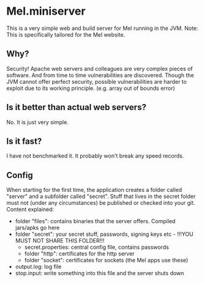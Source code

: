 # Mel.miniserver
This is a very simple web and build server for Mel running in the JVM.
Note: This is specifically tailored for the Mel website.
## Why?
Security! Apache web servers and colleagues are very complex pieces of software. 
And from time to time vulnerabilities are discovered. 
Though the JVM cannot offer perfect security, possible vulnerabilities are harder to exploit due to its working principle.
(e.g. array out of bounds error)

## Is it better than actual web servers?
No. It is just very simple.

## Is it fast?
I have not benchmarked it. It probably won't break any speed records.

## Config
When starting for the first time, the application creates a folder called "server" and a subfolder called "secret".
Stuff that lives in the secret folder must not (under any circumstances) be published or checked into your git.
Content explained:
- folder "files": contains binaries that the server offers. Compiled jars/apks go here
- folder "secret": your secret stuff, passwords, signing keys etc - !!!YOU MUST NOT SHARE THIS FOLDER!!!
  - secret.properties: central config file, contains passwords
  - folder "http": certificates for the http server
  - folder "socket": certificates for sockets (the Mel apps use these)
- output.log: log file
- stop.input: write something into this file and the server shuts down
  